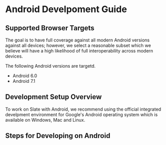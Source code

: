 # Android Develpoment Guide

## Supported Browser Targets

The goal is to have full coverage against all modern Android versions against all devices; however, we select a reasonable subset which we believe will have a high likelihood of full interoperability across modern devices.

The following Android versions are targetd.

* Android 6.0
* Android 7.1

## Development Setup Overview

To work on Slate with Android, we recommend using the official integrated develpment environment for Google's Android operating system which is available on Windows, Mac and Linux.

## Steps for Developing on Android

